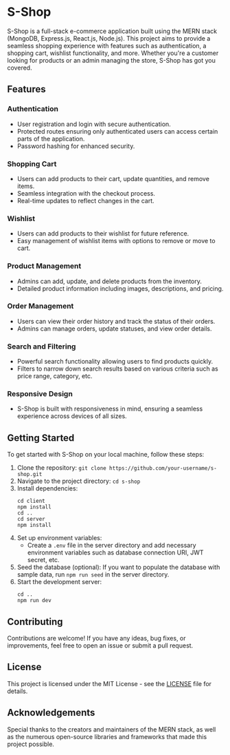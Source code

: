 # S-Shop

S-Shop is a full-stack e-commerce application built using the MERN stack (MongoDB, Express.js, React.js, Node.js). This project aims to provide a seamless shopping experience with features such as authentication, a shopping cart, wishlist functionality, and more. Whether you're a customer looking for products or an admin managing the store, S-Shop has got you covered.

## Features

### Authentication
- User registration and login with secure authentication.
- Protected routes ensuring only authenticated users can access certain parts of the application.
- Password hashing for enhanced security.

### Shopping Cart
- Users can add products to their cart, update quantities, and remove items.
- Seamless integration with the checkout process.
- Real-time updates to reflect changes in the cart.

### Wishlist
- Users can add products to their wishlist for future reference.
- Easy management of wishlist items with options to remove or move to cart.

### Product Management
- Admins can add, update, and delete products from the inventory.
- Detailed product information including images, descriptions, and pricing.

### Order Management
- Users can view their order history and track the status of their orders.
- Admins can manage orders, update statuses, and view order details.

### Search and Filtering
- Powerful search functionality allowing users to find products quickly.
- Filters to narrow down search results based on various criteria such as price range, category, etc.

### Responsive Design
- S-Shop is built with responsiveness in mind, ensuring a seamless experience across devices of all sizes.

## Getting Started

To get started with S-Shop on your local machine, follow these steps:

1. Clone the repository: `git clone https://github.com/your-username/s-shop.git`
2. Navigate to the project directory: `cd s-shop`
3. Install dependencies:
   ```
   cd client
   npm install
   cd ..
   cd server
   npm install
   ```
4. Set up environment variables:
   - Create a `.env` file in the server directory and add necessary environment variables such as database connection URI, JWT secret, etc.
5. Seed the database (optional): If you want to populate the database with sample data, run `npm run seed` in the server directory.
6. Start the development server:
   ```
   cd ..
   npm run dev
   ```

## Contributing

Contributions are welcome! If you have any ideas, bug fixes, or improvements, feel free to open an issue or submit a pull request.

## License

This project is licensed under the MIT License - see the [LICENSE](LICENSE) file for details.

## Acknowledgements

Special thanks to the creators and maintainers of the MERN stack, as well as the numerous open-source libraries and frameworks that made this project possible.
